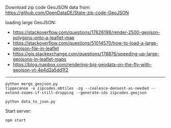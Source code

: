 Download zip code GeoJSON data from: <https://github.com/OpenDataDE/State-zip-code-GeoJSON>

loading large GeoJSON:
- <https://stackoverflow.com/questions/17626198/render-2500-geojson-polygons-onto-a-leaflet-map>
- <https://stackoverflow.com/questions/51014570/how-to-load-a-large-geojson-file-in-leaflet>
- <https://gis.stackexchange.com/questions/178876/speeding-up-large-geojsons-in-leaflet-maps>
- <https://blog.mapbox.com/rendering-big-geodata-on-the-fly-with-geojson-vt-4e4d2a5dd1f2>

---

```
python merge_geojson.py
tippecanoe -o zipcodes.mbtiles -zg --coalesce-densest-as-needed --extend-zooms-if-still-dropping --generate-ids zipcodes.geojson

python data_to_json.py
```

Start server:

```
npm start
```
